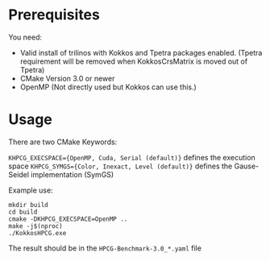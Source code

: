 # Prerequisites

You need:

- Valid install of trilinos with Kokkos and Tpetra packages enabled.
	(Tpetra requirement will be removed when KokkosCrsMatrix is moved out of Tpetra)
- CMake Version 3.0 or newer
- OpenMP (Not directly used but Kokkos can use this.)

# Usage

There are two CMake Keywords:

`KHPCG_EXECSPACE={OpenMP, Cuda, Serial (default)}` defines the execution space
`KHPCG_SYMGS={Color, Inexact, Level (default)}` defines the Gause-Seidel implementation (SymGS)

Example use:

```
mkdir build
cd build
cmake -DKHPCG_EXECSPACE=OpenMP ..
make -j$(nproc)
./KokkosHPCG.exe
```

The result should be in the `HPCG-Benchmark-3.0_*.yaml` file
